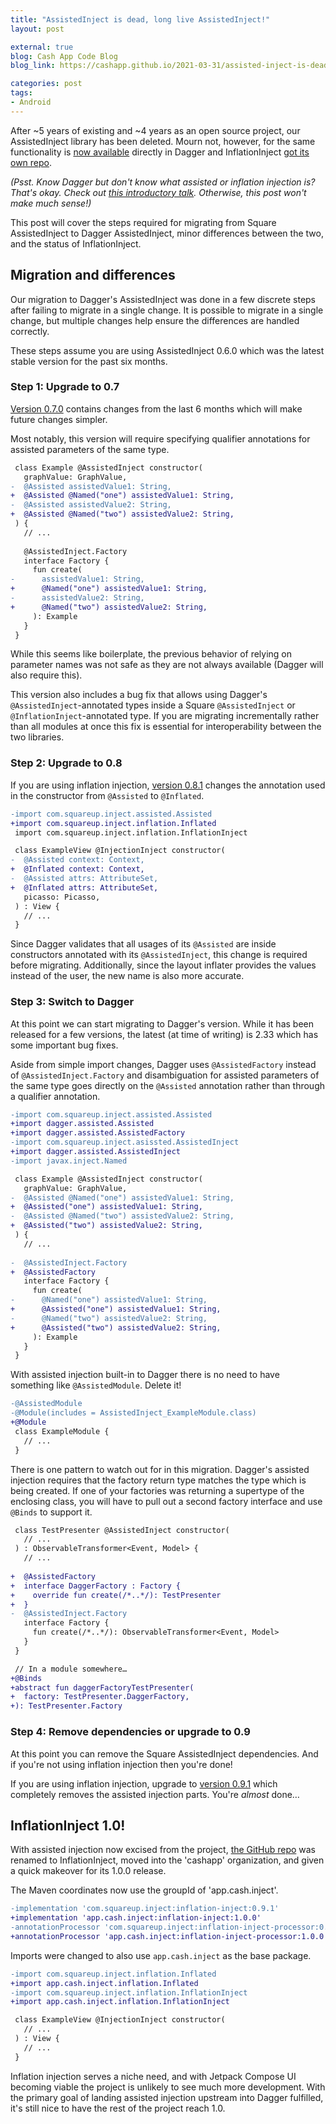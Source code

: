 ```yaml
---
title: "AssistedInject is dead, long live AssistedInject!"
layout: post

external: true
blog: Cash App Code Blog
blog_link: https://cashapp.github.io/2021-03-31/assisted-inject-is-dead-long-live-assisted-inject

categories: post
tags:
- Android
---
```


After \~5 years of existing and \~4 years as an open source project, our AssistedInject library has been deleted. Mourn not, however, for the same functionality is [now available][assisted] directly in Dagger and InflationInject [got its own repo][inflation-injection].

[assisted]: https://dagger.dev/dev-guide/assisted-injection.html
[inflation-injection]: https://github.com/cashapp/InflationInject

_(Psst. Know Dagger but don't know what assisted or inflation injection is? That's okay. Check out [this introductory talk][talk]. Otherwise, this post won't make much sense!)_

[talk]: https://jakewharton.com/helping-dagger-help-you/

This post will cover the steps required for migrating from Square AssistedInject to Dagger AssistedInject, minor differences between the two, and the status of InflationInject.


## Migration and differences

Our migration to Dagger's AssistedInject was done in a few discrete steps after failing to migrate in a single change. It is possible to migrate in a single change, but multiple changes help ensure the differences are handled correctly.

These steps assume you are using AssistedInject 0.6.0 which was the latest stable version for the past six months.

### Step 1: Upgrade to 0.7

[Version 0.7.0][seven] contains changes from the last 6 months which will make future changes simpler.

[seven]: https://github.com/cashapp/InflationInject/blob/trunk/CHANGELOG.md#070---2021-03-21

Most notably, this version will require specifying qualifier annotations for assisted parameters of the same type.

```diff
 class Example @AssistedInject constructor(
   graphValue: GraphValue,
-  @Assisted assistedValue1: String,
+  @Assisted @Named("one") assistedValue1: String,
-  @Assisted assistedValue2: String,
+  @Assisted @Named("two") assistedValue2: String,
 ) {
   // ...
   
   @AssistedInject.Factory
   interface Factory {
     fun create(
-      assistedValue1: String,
+      @Named("one") assistedValue1: String,
-      assistedValue2: String,
+      @Named("two") assistedValue2: String,
     ): Example
   }
 }
```

While this seems like boilerplate, the previous behavior of relying on parameter names was not safe as they are not always available (Dagger will also require this).

This version also includes a bug fix that allows using Dagger's `@AssistedInject`-annotated types
inside a Square `@AssistedInject` or `@InflationInject`-annotated type. If you are migrating incrementally rather than all modules at once this fix is essential for interoperability between the two libraries.

### Step 2: Upgrade to 0.8

If you are using inflation injection, [version 0.8.1][eight-one] changes the annotation used in the constructor from `@Assisted` to `@Inflated`.

[eight-one]: https://github.com/cashapp/InflationInject/blob/trunk/CHANGELOG.md#081---2021-03-22

```diff
-import com.squareup.inject.assisted.Assisted
+import com.squareup.inject.inflation.Inflated
 import com.squareup.inject.inflation.InflationInject

 class ExampleView @InjectionInject constructor(
-  @Assisted context: Context,
+  @Inflated context: Context,
-  @Assisted attrs: AttributeSet,
+  @Inflated attrs: AttributeSet,
   picasso: Picasso,
 ) : View {
   // ...
 }
```

Since Dagger validates that all usages of its `@Assisted` are inside constructors annotated with its `@AssistedInject`, this change is required before migrating. Additionally, since the layout inflater provides the values instead of the user, the new name is also more accurate.

### Step 3: Switch to Dagger

At this point we can start migrating to Dagger's version. While it has been released for a few versions, the latest (at time of writing) is 2.33 which has some important bug fixes.

Aside from simple import changes, Dagger uses `@AssistedFactory` instead of `@AssistedInject.Factory` and disambiguation for assisted parameters of the same type goes directly on the `@Assisted` annotation rather than through a qualifier annotation.

```diff
-import com.squareup.inject.assisted.Assisted
+import dagger.assisted.Assisted
+import dagger.assisted.AssistedFactory
-import com.squareup.inject.asissted.AssistedInject
+import dagger.assisted.AssistedInject
-import javax.inject.Named

 class Example @AssistedInject constructor(
   graphValue: GraphValue,
-  @Assisted @Named("one") assistedValue1: String,
+  @Assisted("one") assistedValue1: String,
-  @Assisted @Named("two") assistedValue2: String,
+  @Assisted("two") assistedValue2: String,
 ) {
   // ...
   
-  @AssistedInject.Factory
+  @AssistedFactory
   interface Factory {
     fun create(
-      @Named("one") assistedValue1: String,
+      @Assisted("one") assistedValue1: String,
-      @Named("two") assistedValue2: String,
+      @Assisted("two") assistedValue2: String,
     ): Example
   }
 }
```

With assisted injection built-in to Dagger there is no need to have something like `@AssistedModule`. Delete it!

```diff
-@AssistedModule
-@Module(includes = AssistedInject_ExampleModule.class)
+@Module
 class ExampleModule {
   // ...
 }
```

There is one pattern to watch out for in this migration. Dagger's assisted injection requires that the factory return type matches the type which is being created. If one of your factories was returning a supertype of the enclosing class, you will have to pull out a second factory interface and use `@Binds` to support it.

```diff
 class TestPresenter @AssistedInject constructor(
   // ...
 ) : ObservableTransformer<Event, Model> {
   // ...
  
+  @AssistedFactory
+  interface DaggerFactory : Factory {
+    override fun create(/*..*/): TestPresenter
+  }
-  @AssistedInject.Factory
   interface Factory {
     fun create(/*..*/): ObservableTransformer<Event, Model>
   }
 }
```
```diff
 // In a module somewhere…
+@Binds
+abstract fun daggerFactoryTestPresenter(
+  factory: TestPresenter.DaggerFactory,
+): TestPresenter.Factory
```

### Step 4: Remove dependencies or upgrade to 0.9

At this point you can remove the Square AssistedInject dependencies. And if you're not using inflation injection then you're done!

If you are using inflation injection, upgrade to [version 0.9.1][nine-one] which completely removes the assisted injection parts. You're _almost_ done…

[nine-one]: https://github.com/cashapp/InflationInject/blob/trunk/CHANGELOG.md#091---2021-03-26

## InflationInject 1.0!

With assisted injection now excised from the project, [the GitHub repo][repo] was renamed to InflationInject, moved into the 'cashapp' organization, and given a quick makeover for its 1.0.0 release.

[repo]: https://github.com/cashapp/InflationInject

The Maven coordinates now use the groupId of 'app.cash.inject'.

```diff
-implementation 'com.squareup.inject:inflation-inject:0.9.1'
+implementation 'app.cash.inject:inflation-inject:1.0.0'
-annotationProcessor 'com.squareup.inject:inflation-inject-processor:0.9.1'
+annotationProcessor 'app.cash.inject:inflation-inject-processor:1.0.0'
```

Imports were changed to also use `app.cash.inject` as the base package.

```diff
-import com.squareup.inject.inflation.Inflated
+import app.cash.inject.inflation.Inflated
-import com.squareup.inject.inflation.InflationInject
+import app.cash.inject.inflation.InflationInject

 class ExampleView @InjectionInject constructor(
   // ...
 ) : View {
   // ...
 }
```

Inflation injection serves a niche need, and with Jetpack Compose UI becoming viable the project is unlikely to see much more development. With the primary goal of landing assisted injection upstream into Dagger fulfilled, it's still nice to have the rest of the project reach 1.0.
